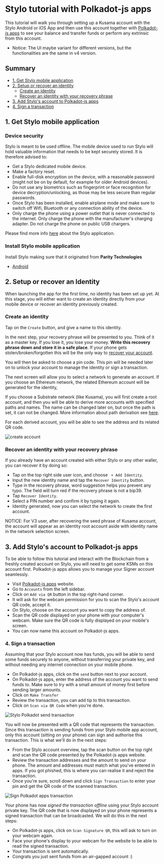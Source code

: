 # Stylo tutorial with Polkadot-js apps

This tutorial will walk you through setting up a Kusama account with the Stylo Android or iOS App and then use this account together with [Polkadot-js apps](https://polkadot.js.org/apps/) to see your balance and transfer funds or perform any extrinsic from this account.

* Notice: The UI maybe variant for different versions, but the functionalities are the same in v4 version.

## Summary
- [1. Get Stylo mobile application](#1-get-parity-signer-mobile-application)
- [2. Setup or recover an identity](#2-setup-or-recover-an-account)
  - [Create an identity](#create-an-account)
  - [Recover an identity with your recovery phrase](#recover-an-account-with-your-recovery-phrase)
- [3. Add Stylo's account to Polkadot-js apps](#3-add-parity-signers-account-to-polkadot-js-apps)
- [4. Sign a transaction](#4-sign-a-transaction)


## 1. Get Stylo mobile application

### Device security
Stylo is meant to be used offline. The mobile device used to run Stylo will hold valuable information that needs to be kept securely stored. It is therefore advised to:
- Get a Stylo dedicated mobile device.
- Make a factory reset.
- Enable full-disk encryption on the device, with a reasonable password (might not be on by default, for example for older Android devices).
- Do not use any biometrics such as fingerprint or face recognition for device decryption/unlocking, as those may be less secure than regular passwords.
- Once Stylo has been installed, enable airplane mode and make sure to switch off Wifi, Bluetooth or any connection ability of the device.
- Only charge the phone using a power outlet that is never connected to the internet. Only charge the phone with the manufacturer's charging adapter. Do not charge the phone on public USB chargers.

Please find more info [here](Parity-Signer-Mobile-App) about the Stylo application.

### Install Stylo mobile application

Install Stylo making sure that it originated from **Parity Technologies**
- [Android](https://play.google.com/store/apps/details?id=com.styloapp)
<!-- - [iOS](https://itunes.apple.com/us/app/parity-signer/id1218174838) -->


## 2. Setup or recover an Identity
When launching the app for the first time, no identity has been set up yet. At this stage, you will either want to create an identity directly from your mobile device or recover an identity previously created.
 
### Create an identity
 
Tap on the `Create` button, and give a name to this identity.

In the next step, your recovery phrase will be presented to you. Think of it as a master key. If you lose it, you lose your money.
**Write this recovery phrase down and store it in a safe place**.
If your phone gets stolen/broken/forgotten this will be the only way to [recover your account](#recover-an-account-with-your-recovery-phrase).

You will then be asked to choose a pin code. This pin will be needed later on to unlock your account to manage the identity or sign a transaction.

The next screen will allow you to select a network to generate an account.
If you choose an Ethereum network, the related Ethereum account will be generated for the identity,

If you choose a Substrate network (like Kusama), you will first create a root account, and then you will be able to derive more accounts with specified paths and names. The name can be changed later on, but once the path is set, it can not be changed. More information about path derivation see [here](Parity-Signer-Hierarchical-Deterministic-Key-Derivation).

For each derived account, you will be able to see the address and its related QR code.

![create account](images/Parity-Signer-apps-0.png)


### Recover an identity with your recovery phrase

If you already have an account created with either Stylo or any other waller, you can recover it by doing so:
- Tap on the top right side user icon, and choose ` + Add Identity`.
- Input the new identity name and tap the `Recover Identity` button.
- Type in the recovery phrase, word suggestion helps you prevent any typo. The field will turn red if the recovery phrase is not a bip39.
- Tap `Recover Identity`.
- Select a PIN number and confirm it by typing it again.
- Identity generated, now you can select the network to create the first account.

NOTICE: For V3 user, after recovering the seed phrase of Kusama account, the account will appear as an identity root account aside with identity name in the network selection screen.
 

## 3. Add Stylo's account to Polkadot-js apps

To be able to follow this tutorial and interact with the Blockchain from a freshly created account on Stylo, you will need to get some KSMs on this account first. Polkadot-js apps allows you to manage your Signer account seamlessly.

- Visit [Polkadot-js apps](https://polkadot.js.org/apps/) website.
- Go to `Accounts` from the left sidebar.
- Click on `Add via QR` button in the top right-hand corner.
- It will ask for the webcam permission for you to scan the Stylo's account QR code, accept it.
- On Stylo, choose on the account you want to copy the address of.
- Scan the QR code displayed on your phone with your computer's webcam. Make sure the QR code is fully displayed on your mobile's screen.
- You can now name this account on Polkadot-js apps.

### 4. Sign a transaction

Assuming that your Stylo account now has funds, you will be able to send some funds securely to anyone, without transferring your private key, and without needing any internet connection on your mobile phone.

- On Polkadot-js apps, click on the `send` button next to your account.
- On Polkadot-js apps, enter the address of the account you want to send funds to. Make sure to try with a small amount of money first before sending larger amounts.
- Click on `Make Transfer`
- Review the transaction, you can add tip to this transaction.
- Click on `Scan via QR Code` when you're done.

![Stylo Polkadot send transaction](images/Parity-Signer-apps-tx-workflow.png)

You will now be presented with a QR code that represents the transaction. Since this transaction is sending funds from your Stylo mobile app account, only this account (sitting on your phone) can sign and authorise this transaction. This is what we'll do in the next steps:
- From the Stylo account overview, tap the scan button on the top right and scan the QR code presented by the Polkadot-js apps website.
- Review the transaction addresses and the amount to send on your phone. The amount and addresses must match what you've entered in apps. If you got phished, this is where you can realise it and reject the transaction.
- Once you're sure, scroll down and click `Sign Transaction` to enter your pin and get the QR code of the scanned transaction.

![Sign Polkadot apps transaction](images/Parity-Signer-apps-1.png)

Your phone has now *signed the transaction offline* using your Stylo account private key. The QR code that is now displayed on your phone represents a signed transaction that can be broadcasted. We will do this in the next steps:
- On Polkadot-js apps, click on `Scan Signature QR`, this will ask to turn on your webcam again.
- Face your phone's display to your webcam for the website to be able to read the signed transaction.
- Your transaction is sent automatically.
- Congrats you just sent funds from an air-gapped account :)
